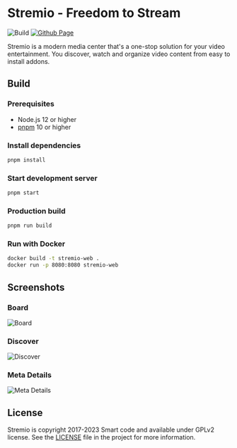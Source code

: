 # Stremio - Freedom to Stream

![Build](https://github.com/stremio/stremio-web/workflows/Build/badge.svg?branch=development)
[![Github Page](https://img.shields.io/website?label=Page&logo=github&up_message=online&down_message=offline&url=https%3A%2F%2Fstremio.github.io%2Fstremio-web%2F)](https://stremio.github.io/stremio-web/development)

Stremio is a modern media center that's a one-stop solution for your video entertainment. You discover, watch and organize video content from easy to install addons.

## Build

### Prerequisites

* Node.js 12 or higher
* [pnpm](https://pnpm.io/installation) 10 or higher

### Install dependencies

```bash
pnpm install
```

### Start development server

```bash
pnpm start
```

### Production build

```bash
pnpm run build
```

### Run with Docker

```bash
docker build -t stremio-web .
docker run -p 8080:8080 stremio-web
```

## Screenshots

### Board

![Board](/screenshots/board.png)

### Discover

![Discover](/screenshots/discover.png)

### Meta Details

![Meta Details](/screenshots/metadetails.png)

## License

Stremio is copyright 2017-2023 Smart code and available under GPLv2 license. See the [LICENSE](/LICENSE.md) file in the project for more information.

